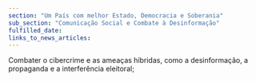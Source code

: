 ```yaml
---
section: "Um País com melhor Estado, Democracia e Soberania"
sub_section: "Comunicação Social e Combate à Desinformação"
fulfilled_date:
links_to_news_articles:
---
```


Combater o cibercrime e as ameaças híbridas, como a desinformação, a propaganda e a interferência eleitoral;